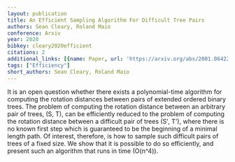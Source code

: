 ```yaml
---
layout: publication
title: An Efficient Sampling Algorithm For Difficult Tree Pairs
authors: Sean Cleary, Roland Maio
conference: Arxiv
year: 2020
bibkey: cleary2020efficient
citations: 2
additional_links: [{name: Paper, url: 'https://arxiv.org/abs/2001.06422'}]
tags: ["Efficiency"]
short_authors: Sean Cleary, Roland Maio
---
```

It is an open question whether there exists a polynomial-time algorithm for
computing the rotation distances between pairs of extended ordered binary
trees. The problem of computing the rotation distance between an arbitrary pair
of trees, (S, T), can be efficiently reduced to the problem of computing the
rotation distance between a difficult pair of trees (S', T'), where there is no
known first step which is guaranteed to be the beginning of a minimal length
path. Of interest, therefore, is how to sample such difficult pairs of trees of
a fixed size. We show that it is possible to do so efficiently, and present
such an algorithm that runs in time \(O(n^4)\).